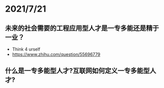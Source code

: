 # 2021/7/21
## 未来的社会需要的工程应用型人才是一专多能还是精于一业？
- Think 4 urself
- https://www.zhihu.com/question/55696779

## 什么是一专多能型人才?互联网如何定义一专多能型人才? 